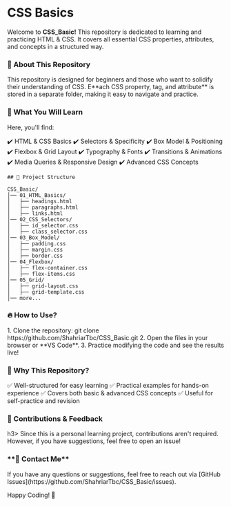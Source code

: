 # CSS Basics #

Welcome to **CSS_Basic!** This repository is dedicated to learning and practicing HTML & CSS. It covers all essential CSS properties, attributes, and concepts in a structured way.



 <h3> 📌 About This Repository </h3>
This repository is designed for beginners and those who want to solidify their understanding of CSS. E**ach CSS property, tag, and attribute** is stored in a separate folder, making it easy to navigate and practice.



<h3> 🚀 What You Will Learn </h3>
Here, you'll find:

✔️ HTML & CSS Basics
✔️ Selectors & Specificity
✔️ Box Model & Positioning
✔️ Flexbox & Grid Layout
✔️ Typography & Fonts
✔️ Transitions & Animations
✔️ Media Queries & Responsive Design
✔️ Advanced CSS Concepts


```
## 📂 Project Structure

CSS_Basic/
│── 01_HTML_Basics/
│   ├── headings.html
│   ├── paragraphs.html
│   ├── links.html
│── 02_CSS_Selectors/
│   ├── id_selector.css
│   ├── class_selector.css
│── 03_Box_Model/
│   ├── padding.css
│   ├── margin.css
│   ├── border.css
│── 04_Flexbox/
│   ├── flex-container.css
│   ├── flex-items.css
│── 05_Grid/
│   ├── grid-layout.css
│   ├── grid-template.css
│── more...
```

<h3>🔥 How to Use?</h3>
1. Clone the repository: git clone https://github.com/ShahriarTbc/CSS_Basic.git
2. Open the files in your browser or **VS Code**.
3. Practice modifying the code and see the results live!


<h3>🎯 Why This Repository?</h3>
✅ Well-structured for easy learning
✅ Practical examples for hands-on experience
✅ Covers both basic & advanced CSS concepts
✅ Useful for self-practice and revision


<h3>🌟 Contributions & Feedback</h3>h3>
Since this is a personal learning project, contributions aren't required. However, if you have suggestions, feel free to open an issue!


<h3>**📧 Contact Me**</h3>
If you have any questions or suggestions, feel free to reach out via [GitHub Issues](https://github.com/ShahriarTbc/CSS_Basic/issues).  


Happy Coding! 🚀
